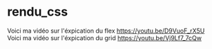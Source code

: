 # rendu_css
Voici ma vidéo sur l'éxpication du flex https://youtu.be/D9VuoF_rX5U <br>
Voici ma vidéo sur l'éxpication du grid https://youtu.be/Vj9Lf7_7cQw
